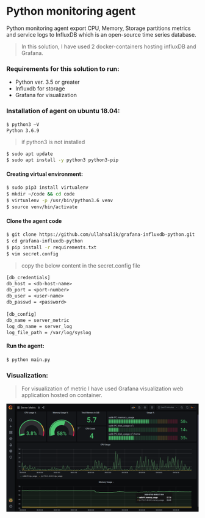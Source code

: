 # Python monitoring agent 

Python monitoring agent export CPU, Memory, Storage partitions metrics and service logs to InfluxDB which is an open-source time series database.
> In this solution, I have used 2 docker-containers hosting influxDB and Grafana.

### Requirements for this solution to run:
  - Python ver. 3.5 or greater
  - Influxdb for storage
  - Grafana for visualization

### Installation of agent on ubuntu 18.04:
```
$ python3 –V
Python 3.6.9
```
>if python3 is not installed
```sh
$ sudo apt update
$ sudo apt install -y python3 python3-pip
```

#### Creating virtual environment:
```sh
$ sudo pip3 install virtualenv
$ mkdir ~/code && cd code
$ virtualenv -p /usr/bin/python3.6 venv
$ source venv/bin/activate
```
#### Clone the agent code
```sh
$ git clone https://github.com/ullahsalik/grafana-influxdb-python.git
$ cd grafana-influxdb-python
$ pip install -r requirements.txt
$ vim secret.config 
```

> copy the below content in the secret.config file
```
[db_credentials]
db_host = <db-host-name>
db_port = <port-number>
db_user = <user-name>
db_passwd = <password>

[db_config]
db_name = server_metric
log_db_name = server_log
log_file_path = /var/log/syslog
```

#### Run the agent:
```sh
$ python main.py
```

### Visualization:
> For visualization of metric I have used Grafana visualization web application hosted on container.

![Screen Short](img/grafana-s1.png)
